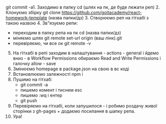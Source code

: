 git commit -a1. Заходимо в папку cd (шлях на пк, де буде лежати реп) 2. Клонуємо
збірку git clone https://github.com/goitacademy/react-homework-template (назва
папки/дз) 3. Створюємо реп на гітхабі з такою назвою 4. Зв"язуємо репи:

- переходим в папку репа на пк cd (назва папки/дз)
- міняємо шлях git remote set-url origin (ваш лінк).git
- перевіряємо, чи все ок git remote -v

5. На гітхабі в репі заходим в налаштування - actions - general і йдемо вниз - в
   Workflow Permissions обираємо Read and Write Permissions і галочку allow -
   save
6. Змінюємо homepage в package.json на свою в вс коді
7. Встановлюємо залежності npm i
8. Пушимо на гітхаб:
   - git commit -a
   - пишемо комент і тиснем esc
   - пишемо :wq і ентер
   - git push
9. Перевіряємо на гітхабі, коли запушилося - і робимо роздачу живої сторінки з
   gh-pages + додаємо посилання в шапку репа.
10. Ура!

